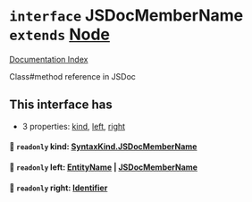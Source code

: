 # `interface` JSDocMemberName `extends` [Node](../interface.Node/README.md)

[Documentation Index](../README.md)

Class#method reference in JSDoc

## This interface has

- 3 properties:
[kind](#-readonly-kind-syntaxkindjsdocmembername),
[left](#-readonly-left-entityname--jsdocmembername),
[right](#-readonly-right-identifier)


#### 📄 `readonly` kind: [SyntaxKind.JSDocMemberName](../enum.SyntaxKind/README.md#jsdocmembername--311)



#### 📄 `readonly` left: [EntityName](../type.EntityName/README.md) | [JSDocMemberName](../interface.JSDocMemberName/README.md)



#### 📄 `readonly` right: [Identifier](../interface.Identifier/README.md)



